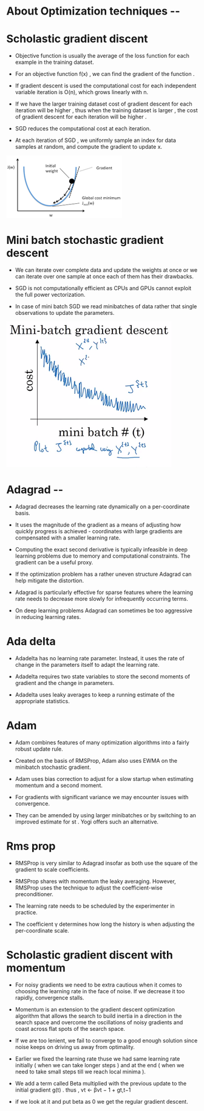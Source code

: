 # About Optimization techniques --

# Scholastic gradient discent

- Objective function is usually the average of the loss function for each example in the training dataset.

- For an objective function f(x) , we can find the gradient of the function .

- If gradient descent is used the computational cost for each independent variable iteration is O(n), which grows linearly with n.

- If we have the larger training dataset cost of gradient descent for each iteration will be higher , thus when the training dataset is larger , the cost of gradient descent for each iteration will be higher .

- SGD reduces the computational cost at each iteration.

- At each iteration of SGD , we uniformly sample an index for data samples at random, and compute the gradient to update x.

![alt text](https://github.com/nishchalnishant/Deep_learning_methods/blob/main/img/sgd.png?raw=true)

# Mini batch stochastic gradient descent

- We can iterate over complete data and update the weights at once or we can iterate over one sample at once each of them has their drawbacks.

- SGD is not computationally efficient as CPUs and GPUs cannot exploit the full power vectorization.

- In case of mini batch SGD we read minibatches of data rather that single observations to update the parameters.

![alt text](https://github.com/nishchalnishant/Deep_learning_methods/blob/main/img/mini_batch.png?raw=true)

# Adagrad --

- Adagrad decreases the learning rate dynamically on a per-coordinate basis.

- It uses the magnitude of the gradient as a means of adjusting how quickly progress is achieved - coordinates with large gradients are compensated with a smaller learning rate.

- Computing the exact second derivative is typically infeasible in deep learning problems due to memory and computational constraints. The gradient can be a useful proxy.

- If the optimization problem has a rather uneven structure Adagrad can help mitigate the distortion.

- Adagrad is particularly effective for sparse features where the learning rate needs to decrease more slowly for infrequently occurring terms.

- On deep learning problems Adagrad can sometimes be too aggressive in reducing learning rates.

# Ada delta

- Adadelta has no learning rate parameter. Instead, it uses the rate of change in the parameters itself to adapt the learning rate.

- Adadelta requires two state variables to store the second moments of gradient and the change in parameters.

- Adadelta uses leaky averages to keep a running estimate of the appropriate statistics.

# Adam

- Adam combines features of many optimization algorithms into a fairly robust update rule.

- Created on the basis of RMSProp, Adam also uses EWMA on the minibatch stochastic gradient.

- Adam uses bias correction to adjust for a slow startup when estimating momentum and a second moment.

- For gradients with significant variance we may encounter issues with convergence.

- They can be amended by using larger minibatches or by switching to an improved estimate for st . Yogi offers such an alternative.

# Rms prop

- RMSProp is very similar to Adagrad insofar as both use the square of the gradient to scale coefficients.

- RMSProp shares with momentum the leaky averaging. However, RMSProp uses the technique to adjust the coefficient-wise preconditioner.

- The learning rate needs to be scheduled by the experimenter in practice.

- The coefficient γ determines how long the history is when adjusting the per-coordinate scale.

# Scholastic gradient discent with momentum

- For noisy gradients we need to be extra cautious when it comes to choosing the learning rate in the face of noise. If we decrease it too rapidly, convergence stalls.

- Momentum is an extension to the gradient descent optimization algorithm that allows the search to build inertia in a direction in the search space and overcome the oscillations of noisy gradients and coast across flat spots of the search space.

- If we are too lenient, we fail to converge to a good enough solution since noise keeps on driving us away from optimality.

- Earlier we fixed the learning rate thuse we had same learning rate initially ( when we can take longer steps ) and at the end ( when we need to take small steps till we reach local minima ).

- We add a term called Beta multiplied with the previous update to the initial gradient g(t) .
  thus , vt ← βvt − 1 + gt,t−1

- if we look at it and put beta as 0 we get the regular gradient descent.
